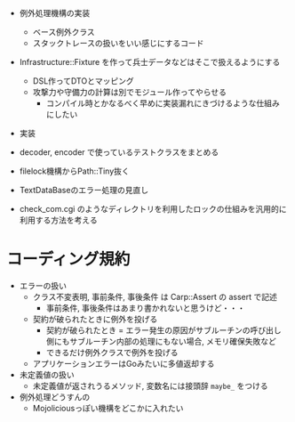 - 例外処理機構の実装
  - ベース例外クラス
  - スタックトレースの扱いをいい感じにするコード
- Infrastructure::Fixture を作って兵士データなどはそこで扱えるようにする
  - DSL作ってDTOとマッピング
  - 攻撃力や守備力の計算は別でモジュール作ってやらせる
    - コンパイル時とかなるべく早めに実装漏れにきづけるような仕組みにしたい

- 実装

- decoder, encoder で使っているテストクラスをまとめる
- filelock機構からPath::Tiny抜く
- TextDataBaseのエラー処理の見直し

- check_com.cgi のようなディレクトリを利用したロックの仕組みを汎用的に利用する方法を考える

# コーディング規約
- エラーの扱い
  - クラス不変表明, 事前条件, 事後条件 は Carp::Assert の assert で記述
    - 事前条件, 事後条件はあまり書かれないと思うけど・・・
  - 契約が破られたときに例外を投げる
    - 契約が破られたとき = エラー発生の原因がサブルーチンの呼び出し側にもサブルーチン内部の処理にもない場合, メモリ確保失敗など
    - できるだけ例外クラスで例外を投げる
  - アプリケーションエラーはGoみたいに多値返却する
- 未定義値の扱い
  - 未定義値が返されうるメソッド, 変数名には接頭辞 `maybe_` をつける
- 例外処理どうすんの
  - Mojoliciousっぽい機構をどこかに入れたい
